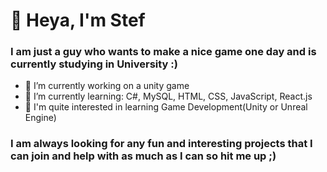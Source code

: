 # 👋 Heya, I'm Stef

### I am just a guy who wants to make a nice game one day and is currently studying in University :)

- 🔭 I’m currently working on a unity game
- 🌱 I’m currently learning: C#, MySQL, HTML, CSS, JavaScript, React.js
- 🤔 I'm quite interested in learning Game Development(Unity or Unreal Engine)

### I am always looking for any fun and interesting projects that I can join and help with as much as I can so hit me up ;)

<!--
**Maglata/Maglata** is a ✨ _special_ ✨ repository because its `README.md` (this file) appears on your GitHub profile.

Here are some ideas to get you started:

- 🔭 I’m currently working on ...
- 🌱 I’m currently learning ...
- 👯 I’m looking to collaborate on ...
- 🤔 I’m looking for help with ...
- 💬 Ask me about ...
- 📫 How to reach me: ...
- 😄 Pronouns: ...
- ⚡ Fun fact: ...
-->
